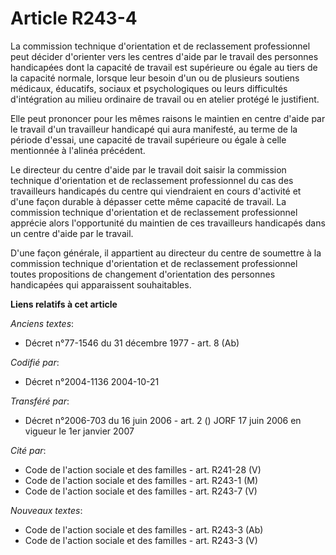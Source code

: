 # Article R243-4

La commission technique d'orientation et de reclassement professionnel peut décider d'orienter vers les centres d'aide par le
travail des personnes handicapées dont la capacité de travail est supérieure ou égale au tiers de la capacité normale,
lorsque leur besoin d'un ou de plusieurs soutiens médicaux, éducatifs, sociaux et psychologiques ou leurs difficultés
d'intégration au milieu ordinaire de travail ou en atelier protégé le justifient.

Elle peut prononcer pour les mêmes raisons le maintien en centre d'aide par le travail d'un travailleur handicapé qui aura
manifesté, au terme de la période d'essai, une capacité de travail supérieure ou égale à celle mentionnée à l'alinéa
précédent.

Le directeur du centre d'aide par le travail doit saisir la commission technique d'orientation et de reclassement
professionnel du cas des travailleurs handicapés du centre qui viendraient en cours d'activité et d'une façon durable à
dépasser cette même capacité de travail. La commission technique d'orientation et de reclassement professionnel apprécie
alors l'opportunité du maintien de ces travailleurs handicapés dans un centre d'aide par le travail.

D'une façon générale, il appartient au directeur du centre de soumettre à la commission technique d'orientation et de
reclassement professionnel toutes propositions de changement d'orientation des personnes handicapées qui apparaissent
souhaitables.

**Liens relatifs à cet article**

_Anciens textes_:

  - Décret n°77-1546 du 31 décembre 1977 - art. 8 (Ab)

_Codifié par_:

  - Décret n°2004-1136 2004-10-21

_Transféré par_:

  - Décret n°2006-703 du 16 juin 2006 - art. 2 () JORF 17 juin 2006 en vigueur le 1er janvier 2007

_Cité par_:

  - Code de l'action sociale et des familles - art. R241-28 (V)
  - Code de l'action sociale et des familles - art. R243-1 (M)
  - Code de l'action sociale et des familles - art. R243-7 (V)

_Nouveaux textes_:

  - Code de l'action sociale et des familles - art. R243-3 (Ab)
  - Code de l'action sociale et des familles - art. R243-3 (V)
